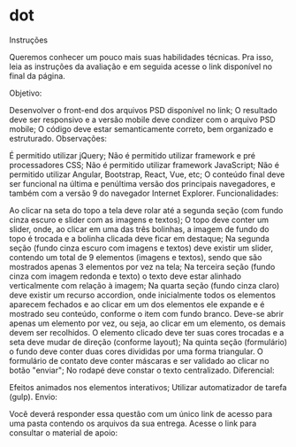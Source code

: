 # dot
Instruções

Queremos conhecer um pouco mais suas habilidades técnicas. Pra isso, leia as instruções da avaliação e em seguida acesse o link disponível no final da página.

Objetivo:

Desenvolver o front-end dos arquivos PSD disponível no link;
O resultado deve ser responsivo e a versão mobile deve condizer com o arquivo PSD mobile;
O código deve estar semanticamente correto, bem organizado e estruturado.
Observações:

É permitido utilizar jQuery;
Não é permitido utilizar framework e pré processadores CSS;
Não é permitido utilizar framework JavaScript;
Não é permitido utilizar Angular, Bootstrap, React, Vue, etc;
O conteúdo final deve ser funcional na última e penúltima versão dos principais navegadores, e também com a versão 9 do navegador Internet Explorer.
Funcionalidades:

Ao clicar na seta do topo a tela deve rolar até a segunda seção (com fundo cinza escuro e slider com as imagens e textos);
O topo deve conter um slider, onde, ao clicar em uma das três bolinhas, a imagem de fundo do topo é trocada e a bolinha clicada deve ficar em destaque;
Na segunda seção (fundo cinza escuro com imagens e textos) deve existir um slider, contendo um total de 9 elementos (imagens e textos), sendo que são mostrados apenas 3 elementos por vez na tela;
Na terceira seção (fundo cinza com imagem redonda e texto) o texto deve estar alinhado verticalmente com relação à imagem;
Na quarta seção (fundo cinza claro) deve existir um recurso accordion, onde inicialmente todos os elementos aparecem fechados e ao clicar em um dos elementos ele expande e é mostrado seu conteúdo, conforme o item com fundo branco. Deve-se abrir apenas um elemento por vez, ou seja, ao clicar em um elemento, os demais devem ser recolhidos. O elemento clicado deve ter suas cores trocadas e a seta deve mudar de direção (conforme layout);
Na quinta seção (formulário) o fundo deve conter duas cores divididas por uma forma triangular. O formulário de contato deve conter máscaras e ser validado ao clicar no botão "enviar";
No rodapé deve constar o texto centralizado.
Diferencial:

Efeitos animados nos elementos interativos;
Utilizar automatizador de tarefa (gulp).
Envio:

Você deverá responder essa questão com um único link de acesso para uma pasta contendo os arquivos da sua entrega.
Acesse o link para consultar o material de apoio: